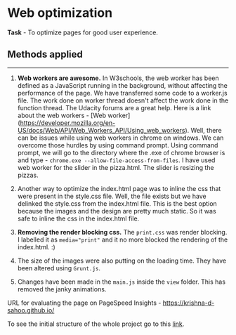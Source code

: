 # Web optimization

**Task** - To optimize pages for good user experience.

## Methods applied
---
1. **Web workers are awesome.** In W3schools, the web worker has been defined as a JavaScript running in the background, without affecting the performance of the page. We have transferred some code to a worker.js file. The work done on worker thread doesn't affect the work done in the function thread. The Udacity forums are a great help.  Here is a link about the web workers - [Web worker] (https://developer.mozilla.org/en-US/docs/Web/API/Web_Workers_API/Using_web_workers).  Well, there can be issues while using web workers in chrome on windows. We can overcome those hurdles by using command prompt. Using command prompt, we will go to the directory where the .exe of chrome browser is and type - `chrome.exe --allow-file-access-from-files`. I have used web worker for the slider in the pizza.html. The slider is resizing the pizzas.

2. Another way to optimize the index.html page was to inline the css that were present in the style.css file. Well, the file exists but we have delinked the style.css from the index.html file. This is the best option because the images and the design are pretty much static. So it was safe to inline the css in the index.html file.

3. **Removing the render blocking css.** The `print.css` was render blocking. I labelled it as `media="print"` and it no more blocked the rendering of the index.html. :)

4. The size of the images were also putting on the loading time. They have been altered using `Grunt.js`.

5. Changes have been made in the `main.js` inside the `view` folder. This has removed the janky animations.


URL for evaluating the page on PageSpeed Insights - https://krishna-d-sahoo.github.io/

To see the initial structure of the whole project go to this [link](https://github.com/udacity/frontend-nanodegree-mobile-portfolio). 
